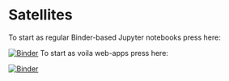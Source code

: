 # Satellites

To start as regular Binder-based Jupyter notebooks press here:

[![Binder](https://mybinder.org/badge_logo.svg)](https://mybinder.org/v2/gh/guiwitz/Satellites/master)
To start as voila web-apps press here:

[![Binder](https://mybinder.org/badge_logo.svg)](https://mybinder.org/v2/gh/guiwitz/Satellites/master?urlpath=voila%2Ftree%2Fnotebooks)
